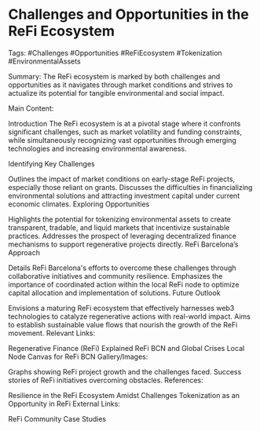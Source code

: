 # Challenges and Opportunities in the ReFi Ecosystem
Tags: #Challenges #Opportunities #ReFiEcosystem #Tokenization #EnvironmentalAssets

Summary:
The ReFi ecosystem is marked by both challenges and opportunities as it navigates through market conditions and strives to actualize its potential for tangible environmental and social impact.

Main Content:

Introduction
The ReFi ecosystem is at a pivotal stage where it confronts significant challenges, such as market volatility and funding constraints, while simultaneously recognizing vast opportunities through emerging technologies and increasing environmental awareness.

Identifying Key Challenges

Outlines the impact of market conditions on early-stage ReFi projects, especially those reliant on grants.
Discusses the difficulties in financializing environmental solutions and attracting investment capital under current economic climates.
Exploring Opportunities

Highlights the potential for tokenizing environmental assets to create transparent, tradable, and liquid markets that incentivize sustainable practices.
Addresses the prospect of leveraging decentralized finance mechanisms to support regenerative projects directly.
ReFi Barcelona’s Approach

Details ReFi Barcelona's efforts to overcome these challenges through collaborative initiatives and community resilience.
Emphasizes the importance of coordinated action within the local ReFi node to optimize capital allocation and implementation of solutions.
Future Outlook

Envisions a maturing ReFi ecosystem that effectively harnesses web3 technologies to catalyze regenerative actions with real-world impact.
Aims to establish sustainable value flows that nourish the growth of the ReFi movement.
Relevant Links:

Regenerative Finance (ReFi) Explained
ReFi BCN and Global Crises
Local Node Canvas for ReFi BCN
Gallery/Images:

Graphs showing ReFi project growth and the challenges faced.
Success stories of ReFi initiatives overcoming obstacles.
References:

Resilience in the ReFi Ecosystem Amidst Challenges
Tokenization as an Opportunity in ReFi
External Links:

ReFi Community Case Studies